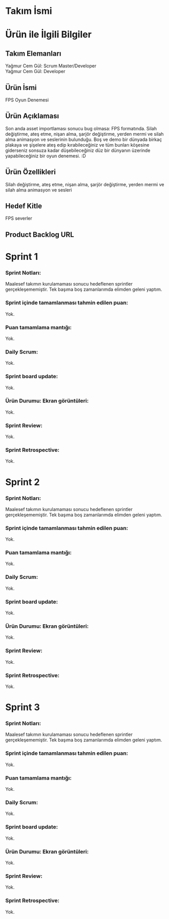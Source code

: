# Takım İsmi

# Ürün ile İlgili Bilgiler
## Takım Elemanları
Yağmur Cem Gül: Scrum Master/Developer  
Yağmur Cem Gül: Developer  

## Ürün İsmi
FPS Oyun Denemesi
## Ürün Açıklaması
Son anda asset importlaması sonucu bug olmasa: FPS formatında. Silah değiştirme, ateş etme, nişan alma, şarjör değiştirme, yerden mermi ve silah alma animasyon ve seslerinin bulunduğu. Boş ve demo bir dünyada birkaç plakaya ve şişelere ateş edip kırabileceğiniz ve tüm bunları köşesine giderseniz sonsuza kadar düşebileceğiniz düz bir dünyanın üzerinde yapabileceğiniz bir oyun denemesi. :D
## Ürün Özellikleri
Silah değiştirme, ateş etme, nişan alma, şarjör değiştirme, yerden mermi ve silah alma animasyon ve sesleri
## Hedef Kitle
FPS severler
## Product Backlog URL

# Sprint 1
### Sprint Notları: 
Maalesef takımın kurulamaması sonucu hedeflenen sprintler gerçekleşememiştir. Tek başıma boş zamanlarımda elimden geleni yaptım.
### Sprint içinde tamamlanması tahmin edilen puan: 
Yok.
### Puan tamamlama mantığı:
Yok.
### Daily Scrum: 
Yok.
### Sprint board update:
Yok.
### Ürün Durumu: Ekran görüntüleri:
Yok.
### Sprint Review:
Yok.
### Sprint Retrospective:
Yok.

# Sprint 2
### Sprint Notları:
Maalesef takımın kurulamaması sonucu hedeflenen sprintler gerçekleşememiştir. Tek başıma boş zamanlarımda elimden geleni yaptım.
### Sprint içinde tamamlanması tahmin edilen puan: 
Yok.
### Puan tamamlama mantığı:
Yok.
### Daily Scrum: 
Yok.
### Sprint board update:
Yok.
### Ürün Durumu: Ekran görüntüleri:
Yok.
### Sprint Review:
Yok.
### Sprint Retrospective:
Yok.

# Sprint 3
### Sprint Notları:
Maalesef takımın kurulamaması sonucu hedeflenen sprintler gerçekleşememiştir. Tek başıma boş zamanlarımda elimden geleni yaptım.
### Sprint içinde tamamlanması tahmin edilen puan: 
Yok.
### Puan tamamlama mantığı:
Yok.
### Daily Scrum: 
Yok.
### Sprint board update:
Yok.
### Ürün Durumu: Ekran görüntüleri:
Yok.
### Sprint Review:
Yok.
### Sprint Retrospective:
Yok.

